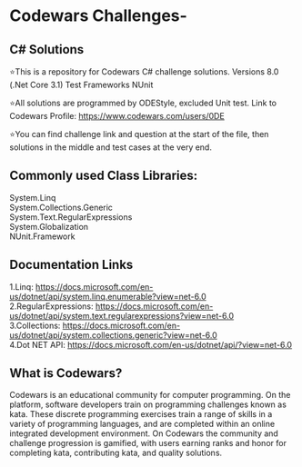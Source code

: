 # Codewars Challenges-
## C# Solutions

⭐This is a repository for Codewars C# challenge solutions. 
Versions 8.0 (.Net Core 3.1) 
Test Frameworks NUnit <br />

⭐All solutions are programmed by ODEStyle, excluded Unit test.
Link to Codewars Profile: https://www.codewars.com/users/0DE <br />

⭐You can find challenge link and question at the start of the file,
then solutions in the middle and test cases at the very end. <br />

## Commonly used Class Libraries:
System.Linq <br />
System.Collections.Generic <br />
System.Text.RegularExpressions <br />
System.Globalization <br />
NUnit.Framework <br />


## Documentation Links
1.Linq: https://docs.microsoft.com/en-us/dotnet/api/system.linq.enumerable?view=net-6.0 <br />
2.RegularExpressions: https://docs.microsoft.com/en-us/dotnet/api/system.text.regularexpressions?view=net-6.0 <br />
3.Collections: https://docs.microsoft.com/en-us/dotnet/api/system.collections.generic?view=net-6.0 <br />
4.Dot NET API: https://docs.microsoft.com/en-us/dotnet/api/?view=net-6.0 <br />





## What is Codewars?

Codewars is an educational community for computer programming. On the platform, software developers train on programming challenges known as kata. These discrete programming exercises train a range of skills in a variety of programming languages, and are completed within an online integrated development environment. On Codewars the community and challenge progression is gamified, with users earning ranks and honor for completing kata, contributing kata, and quality solutions.
